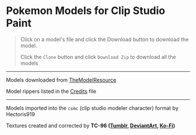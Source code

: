 Pokemon Models for Clip Studio Paint
===
> Click on a model's file and click the Download button to download the model.
> 
> Click the `Clone` button and click `Download Zip` to download all the models
---

Models downloaded from [TheModelResource](https://www.models-resource.com/)

Model rippers listed in the [Credits](https://github.com/Hectoris919/CSP-Pokemon-Models/blob/main/Pokemon%20XY/Credits.md) file

---

Models imported into the `csmc` (clip studio modeler character) format by Hectoris919

Textures created and corrected by **TC-96 ([Tumblr](https://xxtc-96xx.tumblr.com/), [DeviantArt](https://www.deviantart.com/tc-96), [Ko-Fi](https://ko-fi.com/tckofi))**

